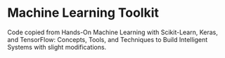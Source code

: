 # Machine Learning Toolkit 

Code copied from Hands-On Machine Learning with Scikit-Learn, Keras, and TensorFlow: Concepts, Tools, and Techniques to Build Intelligent Systems with slight modifications.


